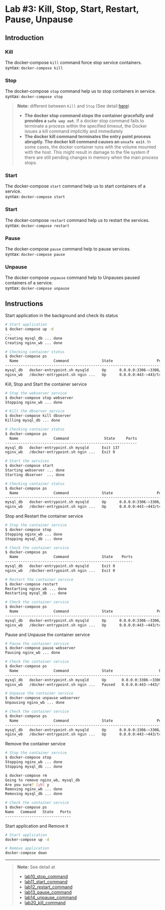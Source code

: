 # Lab #3: Kill, Stop, Start, Restart, Pause, Unpause

## Introduction

### Kill

The docker-compose `kill` command force stop service containers.  
syntax: `docker-compose kill`

### Stop

The docker-compose `stop` command help us to stop containers in service.  
syntax: `docker-compose stop`

> **Note:** different between `Kill` and `Stop` (See detail [here](https://www.baeldung.com/ops/docker-stop-vs-kill))
>
> -  **The docker stop command stops the container gracefully and provides a `safe way out`**. If a docker stop command fails to terminate a process within the specified timeout, the Docker issues a kill command implicitly and immediately
> -  **The docker kill command terminates the entry point process abruptly. The docker kill command causes an `unsafe exit`**. In some cases, the docker container runs with the volume mounted with the host. This might result in damage to the file system if there are still pending changes in memory when the main process stops.

### Start

The docker-compose `start` command help us to start containers of a service.  
syntax: `docker-compose start`

### Start

The docker-compose `restart` command help us to restart the services.  
syntax: `docker-compose restart`

### Pause

The docker-compose `pause` command help to pause services.  
syntax: `docker-compose pause`

### Unpause

The docker-compose `unpause` command help to Unpauses paused containers of a service.  
syntax: `docker-compose unpause`

## Instructions

Start application in the background and check its status

```sh
# Start application
$ docker-compose up -d
...
Creating mysql_db ... done
Creating nginx_wb ... done

# Checking container status
$ docker-compose ps
  Name                Command               State                    Ports
--------------------------------------------------------------------------------------------
mysql_db   docker-entrypoint.sh mysqld      Up      0.0.0.0:3306->3306/tcp, 33060/tcp
nginx_wb   /docker-entrypoint.sh ngin ...   Up      0.0.0.0:443->443/tcp, 0.0.0.0:80->80/tcp
```

Kill, Stop and Start the container service

```sh
# Stop the webserver service
$ docker-compose stop webserver
Stopping nginx_wb ... done

# Kill the dbserver service
$ docker-compose kill dbserver
Killing mysql_db ... done

# Checking container status
$ docker-compose ps
  Name                Command                State     Ports
------------------------------------------------------------
mysql_db   docker-entrypoint.sh mysqld      Exit 137
nginx_wb   /docker-entrypoint.sh ngin ...   Exit 0

# Start the services
$ docker-compose start
Starting webserver ... done
Starting dbserver  ... done

# Checking container status
$ docker-compose ps
  Name                Command               State                    Ports
--------------------------------------------------------------------------------------------
mysql_db   docker-entrypoint.sh mysqld      Up      0.0.0.0:3306->3306/tcp, 33060/tcp
nginx_wb   /docker-entrypoint.sh ngin ...   Up      0.0.0.0:443->443/tcp, 0.0.0.0:80->80/tcp
```

Stop and Restart the container service

```sh
# Stop the container service
$ docker-compose stop
Stopping nginx_wb ... done
Stopping mysql_db ... done

# Check the container service
$ docker-compose ps
  Name                Command               State    Ports
----------------------------------------------------------
mysql_db   docker-entrypoint.sh mysqld      Exit 0
nginx_wb   /docker-entrypoint.sh ngin ...   Exit 0

# Restart the container service
$ docker-compose restart
Restarting nginx_wb ... done
Restarting mysql_db ... done

# Check the container service
$ docker-compose ps
  Name                Command               State                    Ports
--------------------------------------------------------------------------------------------
mysql_db   docker-entrypoint.sh mysqld      Up      0.0.0.0:3306->3306/tcp, 33060/tcp
nginx_wb   /docker-entrypoint.sh ngin ...   Up      0.0.0.0:443->443/tcp, 0.0.0.0:80->80/tcp
```

Pause and Unpause the container service

```sh
# Pause the container service
$ docker-compose pause webserver
Pausing nginx_wb ... done

# Check the container service
$ docker-compose ps
  Name                Command               State                     Ports
---------------------------------------------------------------------------------------------
mysql_db   docker-entrypoint.sh mysqld      Up       0.0.0.0:3306->3306/tcp, 33060/tcp
nginx_wb   /docker-entrypoint.sh ngin ...   Paused   0.0.0.0:443->443/tcp, 0.0.0.0:80->80/tcp

# Unpause the container service
$ docker-compose unpause webserver
Unpausing nginx_wb ... done

# Check the container service
$ docker-compose ps
  Name                Command               State                    Ports
--------------------------------------------------------------------------------------------
mysql_db   docker-entrypoint.sh mysqld      Up      0.0.0.0:3306->3306/tcp, 33060/tcp
nginx_wb   /docker-entrypoint.sh ngin ...   Up      0.0.0.0:443->443/tcp, 0.0.0.0:80->80/tcp
```

Remove the container service

```sh
# Stop the container service
$ docker-compose stop
Stopping nginx_wb ... done
Stopping mysql_db ... done

$ docker-compose rm
Going to remove nginx_wb, mysql_db
Are you sure? [yN] y
Removing nginx_wb ... done
Removing mysql_db ... done

# Check the container service
$ docker-compose ps
Name   Command   State   Ports
------------------------------
```

Start application and Remove it

```sh
# Start application
docker-compose up -d

# Remove application
docker-compose down
```

---

> **Note:** See detail at
>
> -  [lab10_stop_command](https://dockerlabs.collabnix.com/intermediate/workshop/DockerCompose/stop_command.html)
> -  [lab11_start_command](https://dockerlabs.collabnix.com/intermediate/workshop/DockerCompose/start_command.html)
> -  [lab12_restart_command](https://dockerlabs.collabnix.com/intermediate/workshop/DockerCompose/restart_command.html)
> -  [lab13_pause_command](https://dockerlabs.collabnix.com/intermediate/workshop/DockerCompose/pause_command.html)
> -  [lab14_unpause_command](https://dockerlabs.collabnix.com/intermediate/workshop/DockerCompose/unpause_command.html)
> -  [lab20_kill_command](https://dockerlabs.collabnix.com/intermediate/workshop/DockerCompose/Lab_%237_Kill_Command.html)
